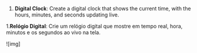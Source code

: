 1. **Digital Clock**: Create a digital clock that shows the current time, with the hours, minutes, and seconds updating live.

1.**Relógio Digital**: Crie um relógio digital que mostre em tempo real, hora, minutos e os segundos ao vivo na tela.

![img] 